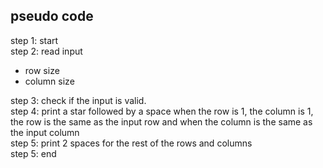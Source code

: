 ## pseudo code  
step 1: start  
step 2: read input  
- row size 
- column size

step 3: check if the input is valid.  
step 4: print a star followed by a space when the row is 1, the column is 1, the row is the same as the input row and when the column is the same as the input column  
step 5: print 2 spaces for the rest of the rows and columns   
step 5: end  